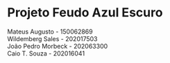 # Projeto Feudo Azul Escuro

Mateus Augusto - 150062869      
Wildemberg Sales - 202017503          
João Pedro Morbeck - 202063300   
Caio T. Souza - 202016041  
